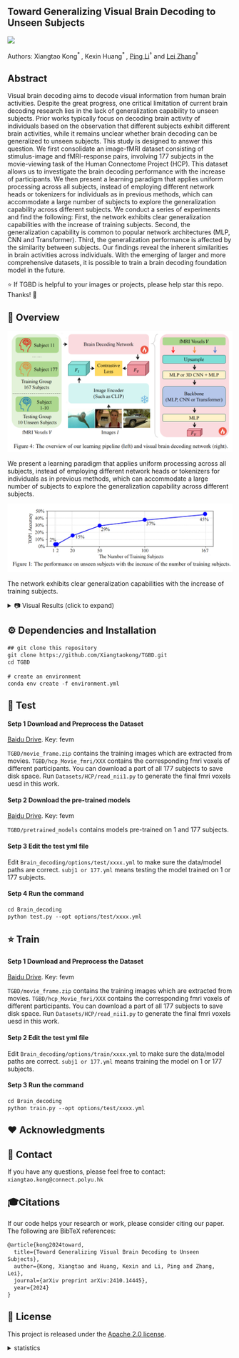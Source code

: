 ## Toward Generalizing Visual Brain Decoding to Unseen Subjects

<a href='https://arxiv.org/abs/2410.14445'><img src='https://img.shields.io/badge/arXiv-2410.14445-b31b1b.svg'></a> &nbsp;&nbsp;

Authors: Xiangtao Kong<sup>* </sup>, Kexin Huang<sup>* </sup>, [Ping Li](https://scholar.google.com/citations?user=Z0mAYS4AAAAJ&hl=en&oi=ao)<sup>†</sup> and [Lei Zhang](https://scholar.google.com/citations?user=tAK5l1IAAAAJ&hl=en&oi=ao)<sup>†</sup>


## Abstract
Visual brain decoding aims to decode visual information from human brain activities. Despite the great progress, one critical limitation of current brain decoding research lies in the lack of generalization capability to unseen subjects. Prior works typically focus on decoding brain activity of individuals based on the observation that different subjects exhibit different brain activities, while it remains unclear whether brain decoding can be generalized to unseen subjects. This study is designed to answer this question. We first consolidate an image-fMRI dataset consisting of stimulus-image and fMRI-response pairs, involving 177 subjects in the movie-viewing task of the Human Connectome Project (HCP). This dataset allows us to investigate the brain decoding performance with the increase of participants. We then present a learning paradigm that applies uniform processing across all subjects, instead of employing different network heads or tokenizers for individuals as in previous methods, which can accommodate a large number of subjects to explore the generalization capability across different subjects. We conduct a series of experiments and find the following: First, the network exhibits clear generalization capabilities with the increase of training subjects. Second, the generalization capability is common to popular network architectures (MLP, CNN and Transformer). Third, the generalization performance is affected by the similarity between subjects. Our findings reveal the inherent similarities in brain activities across individuals. With the emerging of larger and more comprehensive datasets, it is possible to train a brain decoding foundation model in the future.

:star: If TGBD is helpful to your images or projects, please help star this repo. Thanks! :hugs:

## 🔎 Overview

![Demo Image](https://github.com/Xiangtaokong/TGBD/blob/main/demo_img/pipeline.png)

We present a learning paradigm that applies uniform processing across all subjects, instead of employing different network heads or tokenizers for individuals as in previous methods, which can accommodate a large number of subjects to explore the generalization capability across different subjects.

![Demo Image](https://github.com/Xiangtaokong/TGBD/blob/main/demo_img/line.png)

The network exhibits clear generalization capabilities with the increase of training subjects.


<details>
<summary> 📷 Visual Results (click to expand)</summary>
  <p align="center">
  <img width="900" src="demo_img/retrieval.png">
</p>
</details>



## ⚙️ Dependencies and Installation
```
## git clone this repository
git clone https://github.com/Xiangtaokong/TGBD.git
cd TGBD

# create an environment
conda env create -f environment.yml
```

## 🚀 Test

#### Setp 1 Download and Preprocess the Dataset

[Baidu Drive](https://pan.baidu.com/s/1ukkf7nZHToymDW1DtUyxrg?pwd=fevm).    Key: fevm 

`TGBD/movie_frame.zip` contains the training images which are extracted from movies. `TGBD/hcp_Movie_fmri/XXX` contains the corresponding fmri voxels of different participants. You can download a part of all 177 subjects to save disk space. Run `Datasets/HCP/read_nii1.py` to generate the final fmri voxels uesd in this work.

#### Setp 2 Download the pre-trained models

[Baidu Drive](https://pan.baidu.com/s/1ukkf7nZHToymDW1DtUyxrg?pwd=fevm).    Key: fevm 

`TGBD/pretrained_models` contains models pre-trained on 1 and 177 subjects.

#### Setp 3 Edit the test yml file

Edit `Brain_decoding/options/test/xxxx.yml` to make sure the data/model paths are correct.
`subj1 or 177.yml` means testing the model trained on 1 or 177 subjects.

#### Setp 4 Run the command

```
cd Brain_decoding
python test.py --opt options/test/xxxx.yml
```

## :star: Train 

#### Setp 1 Download and Preprocess the Dataset

[Baidu Drive](https://pan.baidu.com/s/1ukkf7nZHToymDW1DtUyxrg?pwd=fevm).    Key: fevm 

`TGBD/movie_frame.zip` contains the training images which are extracted from movies. `TGBD/hcp_Movie_fmri/XXX` contains the corresponding fmri voxels of different participants. You can download a part of all 177 subjects to save disk space. Run `Datasets/HCP/read_nii1.py` to generate the final fmri voxels uesd in this work.


#### Setp 2 Edit the test yml file

Edit `Brain_decoding/options/train/xxxx.yml` to make sure the data/model paths are correct.
`subj1 or 177.yml` means training the model on 1 or 177 subjects.

#### Setp 3 Run the command

```
cd Brain_decoding
python train.py --opt options/test/xxxx.yml
```


## ❤️ Acknowledgments

## 📧 Contact
If you have any questions, please feel free to contact: `xiangtao.kong@connect.polyu.hk`

## 🎓Citations
If our code helps your research or work, please consider citing our paper.
The following are BibTeX references:

```
@article{kong2024toward,
  title={Toward Generalizing Visual Brain Decoding to Unseen Subjects},
  author={Kong, Xiangtao and Huang, Kexin and Li, Ping and Zhang, Lei},
  journal={arXiv preprint arXiv:2410.14445},
  year={2024}
}
```

## 🎫 License
This project is released under the [Apache 2.0 license](LICENSE).




<details>
<summary>statistics</summary>

![visitors](https://visitor-badge.laobi.icu/badge?page_id=Xiangtaokong/TGBD)

</details>



